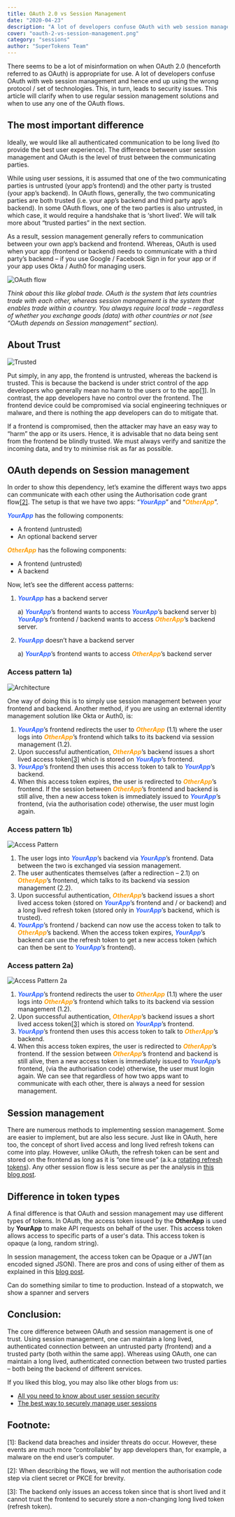 ```yaml
---
title: OAuth 2.0 vs Session Management
date: "2020-04-23"
description: "A lot of developers confuse OAuth with web session management and hence end up using the wrong protocol. This article will clarify when to use what solution."
cover: "oauth-2-vs-session-management.png"
category: "sessions"
author: "SuperTokens Team"
---
```


There seems to be a lot of misinformation on when OAuth 2.0 (henceforth referred to as OAuth) is appropriate for use. A lot of developers confuse OAuth with web session management and hence end up using the wrong protocol / set of technologies. This, in turn, leads to security issues. This article will clarify when to use regular session management solutions and when to use any one of the OAuth flows.

## The most important difference

Ideally, we would like all authenticated communication to be long lived (to provide the best user experience). The difference between user session management and OAuth is the level of trust between the communicating parties.

While using user sessions, it is assumed that one of the two communicating parties is untrusted (your app’s frontend) and the other party is trusted (your app’s backend). In OAuth flows, generally, the two communicating parties are both trusted (i.e. your app’s backend and third party app’s backend). In some OAuth flows, one of the two parties is also untrusted, in which case, it would require a handshake that is ‘short lived’. We will talk more about “trusted parties” in the next section.

As a result, session management generally refers to communication between your own app’s backend and frontend. Whereas, OAuth is used when your app (frontend or backend) needs to communicate with a third party’s backend – if you use Google / Facebook Sign in for your app or if your app uses Okta / Auth0 for managing users.

![OAuth flow](./oauth_flow.png)

*Think about this like global trade. OAuth is the system that lets countries trade with each other, whereas session management is the system that enables trade within a country. You always require local trade – regardless of whether you exchange goods (data) with other countries or not (see “OAuth depends on Session management” section).*

## About Trust

![Trusted](./trust.png)

Put simply, in any app, the frontend is untrusted, whereas the backend is trusted. This is because the backend is under strict control of the app developers who generally mean no harm to the users or to the app[[1]](#footnote). In contrast, the app developers have no control over the frontend. The frontend device could be compromised via social engineering techniques or malware, and there is nothing the app developers can do to mitigate that.

If a frontend is compromised, then the attacker may have an easy way to “harm” the app or its users. Hence, it is advisable that no data being sent from the frontend be blindly trusted. We must always verify and sanitize the incoming data, and try to minimise risk as far as possible.

## OAuth depends on Session management

In order to show this dependency, let’s examine the different ways two apps can communicate with each other using the Authorisation code grant flow[[2]](#footnote). The setup is that we have two apps: “<span style="color:#36f; font-weight: bold; font-style: italic">YourApp</span>” and “<span style="color:#ff9f09; font-weight: bold; font-style: italic">OtherApp</span>”.

<span style="color:#36f; font-weight: bold; font-style: italic">YourApp</span> has the following components:

- A frontend (untrusted)
- An optional backend server

<span style="color:#ff9f09; font-weight: bold; font-style: italic">OtherApp</span> has the following components:

- A frontend (untrusted)
- A backend

Now, let’s see the different access patterns:

1. <span style="color:#36f; font-weight: bold; font-style: italic">YourApp</span> has a backend server

    a) <span style="color:#36f; font-weight: bold; font-style: italic">YourApp</span>’s frontend wants to access <span style="color:#36f; font-weight: bold; font-style: italic">YourApp</span>’s backend server
    b) <span style="color:#36f; font-weight: bold; font-style: italic">YourApp</span>’s frontend / backend wants to access <span style="color:#ff9f09; font-weight: bold; font-style: italic">OtherApp</span>’s backend server.

2. <span style="color:#36f; font-weight: bold; font-style: italic">YourApp</span> doesn’t have a backend server

    a) <span style="color:#36f; font-weight: bold; font-style: italic">YourApp</span>’s frontend wants to access <span style="color:#ff9f09; font-weight: bold; font-style: italic">OtherApp</span>’s backend server

### Access pattern 1a)

![Architecture](./architecture.png)

One way of doing this is to simply use session management between your frontend and backend. Another method, if you are using an external identity management solution like Okta or Auth0, is:

1. <span style="color:#36f; font-weight: bold; font-style: italic">YourApp</span>’s frontend redirects the user to <span style="color:#ff9f09; font-weight: bold; font-style: italic">OtherApp</span> (1.1) where the user logs into <span style="color:#ff9f09; font-weight: bold; font-style: italic">OtherApp</span>’s frontend which talks to its backend via session management (1.2).
2. Upon successful authentication, <span style="color:#ff9f09; font-weight: bold; font-style: italic">OtherApp</span>’s backend issues a short lived access token[[3]](#footnote) which is stored on <span style="color:#36f; font-weight: bold; font-style: italic">YourApp</span>’s frontend.
3. <span style="color:#36f; font-weight: bold; font-style: italic">YourApp</span>’s frontend then uses this access token to talk to <span style="color:#36f; font-weight: bold; font-style: italic">YourApp</span>’s backend.
4. When this access token expires, the user is redirected to <span style="color:#ff9f09; font-weight: bold; font-style: italic">OtherApp</span>’s frontend. If the session between <span style="color:#ff9f09; font-weight: bold; font-style: italic">OtherApp</span>’s frontend and backend is still alive, then a new access token is immediately issued to <span style="color:#36f; font-weight: bold; font-style: italic">YourApp</span>’s frontend, (via the authorisation code) otherwise, the user must login again.

### Access pattern 1b)

![Access Pattern](./access_pattern_a.png)

1. The user logs into <span style="color:#36f; font-weight: bold; font-style: italic">YourApp</span>’s backend via <span style="color:#36f; font-weight: bold; font-style: italic">YourApp</span>’s frontend. Data between the two is exchanged via session management.
2. The user authenticates themselves (after a redirection – 2.1) on <span style="color:#ff9f09; font-weight: bold; font-style: italic">OtherApp</span>’s frontend, which talks to its backend via session management (2.2).
3. Upon successful authentication, <span style="color:#ff9f09; font-weight: bold; font-style: italic">OtherApp</span>’s backend issues a short lived access token (stored on <span style="color:#36f; font-weight: bold; font-style: italic">YourApp</span>’s frontend and / or backend) and a long lived refresh token (stored only in <span style="color:#36f; font-weight: bold; font-style: italic">YourApp</span>’s backend, which is trusted).
4. <span style="color:#36f; font-weight: bold; font-style: italic">YourApp</span>’s frontend / backend can now use the access token to talk to <span style="color:#ff9f09; font-weight: bold; font-style: italic">OtherApp</span>’s backend. When the access token expires, <span style="color:#36f; font-weight: bold; font-style: italic">YourApp</span>’s backend can use the refresh token to get a new access token (which can then be sent to <span style="color:#36f; font-weight: bold; font-style: italic">YourApp</span>’s frontend).

### Access pattern 2a)

![Access Pattern 2a](./access_pattern_2a.png)

1. <span style="color:#36f; font-weight: bold; font-style: italic">YourApp</span>’s frontend redirects the user to <span style="color:#ff9f09; font-weight: bold; font-style: italic">OtherApp</span> (1.1) where the user logs into <span style="color:#ff9f09; font-weight: bold; font-style: italic">OtherApp</span>’s frontend which talks to its backend via session management (1.2).
2. Upon successful authentication, <span style="color:#ff9f09; font-weight: bold; font-style: italic">OtherApp</span>’s backend issues a short lived access token[[3]](#footnote) which is stored on <span style="color:#36f; font-weight: bold; font-style: italic">YourApp</span>’s frontend.
3. <span style="color:#36f; font-weight: bold; font-style: italic">YourApp</span>’s frontend then uses this access token to talk to <span style="color:#ff9f09; font-weight: bold; font-style: italic">OtherApp</span>’s backend.
4. When this access token expires, the user is redirected to <span style="color:#ff9f09; font-weight: bold; font-style: italic">OtherApp</span>’s frontend. If the session between <span style="color:#ff9f09; font-weight: bold; font-style: italic">OtherApp</span>’s frontend and backend is still alive, then a new access token is immediately issued to <span style="color:#36f; font-weight: bold; font-style: italic">YourApp</span>’s frontend, (via the authorisation code) otherwise, the user must login again.
We can see that regardless of how two apps want to communicate with each other, there is always a need for session management.

## Session management

There are numerous methods to implementing session management. Some are easier to implement, but are also less secure. Just like in OAuth, here too, the concept of short lived access and long lived refresh tokens can come into play. However, unlike OAuth, the refresh token can be sent and stored on the frontend as long as it is “one time use” (a.k.a [rotating refresh tokens](https://tools.ietf.org/html/rfc6819#section-5.2.2.3)). Any other session flow is less secure as per the analysis in [this blog post](https://supertokens.com/blog/all-you-need-to-know-about-user-session-security).

## Difference in token types

A final difference is that OAuth and session management may use different types of tokens. In OAuth, the access token issued by the **OtherApp** is used by **YourApp** to make API requests on behalf of the user. This access token allows access to specific parts of a user's data. This access token is opaque (a long, random string).

In session management, the access token can be Opaque or a JWT(an encoded signed JSON). There are pros and cons of using either of them as explained in this [blog post](https://supertokens.com/blog/are-you-using-jwts-for-user-sessions-in-the-correct-way).

Can do something similar to time to production. Instead of a stopwatch, we show a spanner and servers

## Conclusion:

The core difference between OAuth and session management is one of trust. Using session management, one can maintain a long lived, authenticated connection between an untrusted party (frontend) and a trusted party (both within the same app). Whereas using OAuth, one can maintain a long lived, authenticated connection between two trusted parties – both being the backend of different services.

If you liked this blog, you may also like other blogs from us:

- [All you need to know about user session security](https://supertokens.com/blog/all-you-need-to-know-about-user-session-security)
- [The best way to securely manage user sessions](https://supertokens.com/blog/the-best-way-to-securely-manage-user-sessions)

## Footnote:

[1]: Backend data breaches and insider threats do occur. However, these events are much more “controllable” by app developers than, for example, a malware on the end user’s computer.

[2]: When describing the flows, we will not mention the authorisation code step via client secret or PKCE for brevity.

[3]: The backend only issues an access token since that is short lived and it cannot trust the frontend to securely store a non-changing long lived token (refresh token).